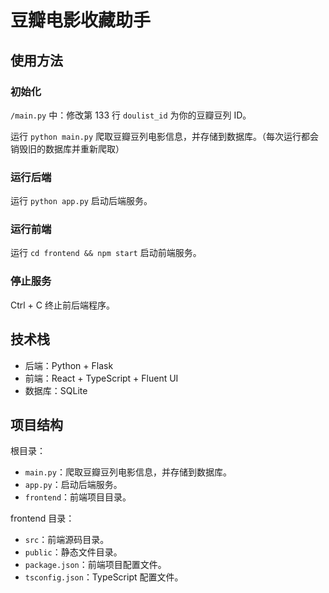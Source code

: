 # 豆瓣电影收藏助手

## 使用方法

### 初始化

`/main.py` 中：修改第 133 行 `doulist_id` 为你的豆瓣豆列 ID。

运行 `python main.py` 爬取豆瓣豆列电影信息，并存储到数据库。（每次运行都会销毁旧的数据库并重新爬取）

### 运行后端

运行 `python app.py` 启动后端服务。

### 运行前端

运行 `cd frontend && npm start` 启动前端服务。

### 停止服务

Ctrl + C 终止前后端程序。

## 技术栈

- 后端：Python + Flask
- 前端：React + TypeScript + Fluent UI
- 数据库：SQLite

## 项目结构

根目录：

- `main.py`：爬取豆瓣豆列电影信息，并存储到数据库。
- `app.py`：启动后端服务。
- `frontend`：前端项目目录。

frontend 目录：

- `src`：前端源码目录。
- `public`：静态文件目录。
- `package.json`：前端项目配置文件。
- `tsconfig.json`：TypeScript 配置文件。
